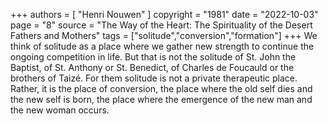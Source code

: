 +++
authors = [
  "Henri Nouwen"
]
copyright = "1981"
date = "2022-10-03"
page = "8"
source = "The Way of the Heart: The Spirituality of the Desert Fathers and Mothers"
tags = ["solitude","conversion","formation"]
+++
We think of solitude as a place where we gather new strength to continue the ongoing competition in life. But that is not the solitude of St. John the Baptist, of St. Anthony or St. Benedict, of Charles de Foucauld or the brothers of Taizé. For them solitude is not a private therapeutic place. Rather, it is the place of conversion, the place where the old self dies and the new self is born, the place where the emergence of the new man and the new woman occurs.
